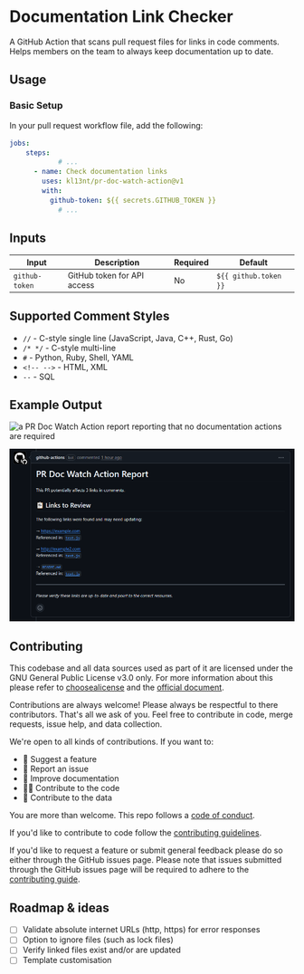 # Documentation Link Checker

A GitHub Action that scans pull request files for links in code comments.
Helps members on the team to always keep documentation up to date.

## Usage

### Basic Setup

In your pull request workflow file, add the following:

```yaml
jobs:
    steps:
			# ...
      - name: Check documentation links
        uses: kl13nt/pr-doc-watch-action@v1
        with:
          github-token: ${{ secrets.GITHUB_TOKEN }}
			# ...
```

## Inputs

| Input           | Description                    | Required | Default               |
| --------------- | ------------------------------ | -------- | --------------------- |
| `github-token`  | GitHub token for API access    | No       | `${{ github.token }}` |

## Supported Comment Styles

- `//` - C-style single line (JavaScript, Java, C++, Rust, Go)
- `/* */` - C-style multi-line
- `#` - Python, Ruby, Shell, YAML
- `<!-- -->` - HTML, XML
- `--` - SQL

## Example Output

![a PR Doc Watch Action report reporting that no documentation actions are
required](./docs/no-links.png)

![a PR Doc Watch Action report reporting some links that need updating](./docs/pending.png)

## Contributing

This codebase and all data sources used as part of it are licensed under the GNU
General Public License v3.0 only. For more information about this please refer
to [choosealicense](https://choosealicense.com/licenses/gpl-3.0) and the
[official document](https://www.gnu.org/licenses/gpl-3.0.en.html).

Contributions are always welcome! Please always be respectful to there
contributors. That's all we ask of you. Feel free to contribute in code, merge
requests, issue help, and data collection.

We're open to all kinds of contributions. If you want to:

- 🤔 Suggest a feature
- 🐛 Report an issue
- 📖 Improve documentation
- 👩‍💻 Contribute to the code
- 📝 Contribute to the data

You are more than welcome. This repo follows a [code of
conduct](CODE_OF_CONDUCT.md).

If you'd like to contribute to code follow the [contributing
guidelines](CONTRIBUTING.md).

If you'd like to request a feature or submit general feedback please do so
either through the GitHub issues page. Please note that issues submitted
through the GitHub issues page will be required to adhere to the [contributing
guide](./CONTRIBUTING.md).

## Roadmap & ideas

- [ ] Validate absolute internet URLs (http, https) for error responses
- [ ] Option to ignore files (such as lock files)
- [ ] Verify linked files exist and/or are updated
- [ ] Template customisation